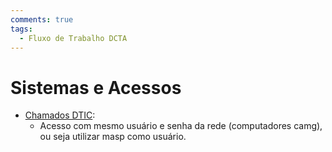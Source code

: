 ```yaml
---
comments: true
tags:
  - Fluxo de Trabalho DCTA
---
```


# Sistemas e Acessos

- [Chamados DTIC](https://atendimento.cge.mg.gov.br/):
  - Acesso com mesmo usuário e senha da rede (computadores camg), ou seja utilizar masp como usuário.